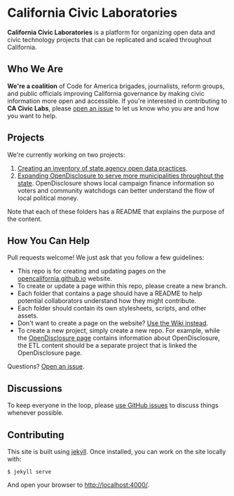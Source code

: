 California Civic Laboratories
=============================

**California Civic Laboratories** is a platform for organizing open data and civic technology projects that can be replicated and scaled throughout California. 

## Who We Are
**We're a coalition** of Code for America brigades, journalists, reform groups, and public officials improving California governance by making civic information more open and accessible. If you're interested in contributing to **CA Civic Labs**, please [open an issue](/issues) to let us know who you are and how you want to help. 

## Projects
We're currently working on two projects:

1. [Creating an inventory of state agency open data practices](/state-agencies). 
2. [Expanding OpenDisclosure to serve more municipalities throughout the state](/opendisclosure). OpenDisclosure shows local campaign finance information so voters and community watchdogs can better understand the flow of local political money.  

Note that each of these folders has a README that explains the purpose of the content.

## How You Can Help
Pull requests welcome! We just ask that you follow a few guidelines:

* This repo is for creating and updating pages on the [opencalifornia.github.io](http://opencalifornia.github.io/) website.
* To create or update a page within this repo, please create a new branch.
* Each folder that contains a page should have a README to help potential collaborators understand how they might contribute.
* Each folder should contain its own stylesheets, scripts, and other assets.
* Don't want to create a page on the website? [Use the Wiki instead](https://github.com/opencalifornia/opencalifornia.github.io/wiki).
* To create a new project, simply create a new repo. For example, while the [OpenDisclosure page](/opendisclosure) contains information about OpenDisclosure, the ETL content should be a separate project that is linked the OpenDisclosure page.

Questions? [Open an issue](https://github.com/opencalifornia/opencalifornia.github.io/issues).

## Discussions
To keep everyone in the loop, please [use GitHub issues](/issues) to discuss things whenever possible.

## Contributing

This site is built using [jekyll](http://jekyllrb.com/). Once installed, you can work on the site locally with:

    $ jekyll serve

And open your browser to [http://localhost:4000/](http://localhost:4000/).
